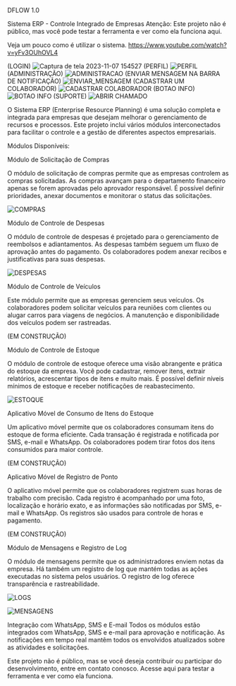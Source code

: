 DFLOW 1.0

Sistema ERP - Controle Integrado de Empresas
Atenção: Este projeto não é público, mas você pode testar a ferramenta e ver como ela funciona aqui.

Veja um pouco como é utilizar o sistema.
https://www.youtube.com/watch?v=yFv3OUhOVL4


(LOGIN)
![Captura de tela 2023-11-07 154527](https://github.com/kaiqueols/DFLOWERP/assets/26558204/7e2d87aa-cc0e-41a8-bcb5-74e7e78d19c2)
(PERFIL)
![PERFIL](https://github.com/kaiqueols/DFLOWERP/assets/26558204/b4fd5cb1-7486-4568-9313-36c9bb311139)
(ADMINISTRAÇÃO)
![ADMINISTRACAO](https://github.com/kaiqueols/DFLOWERP/assets/26558204/741f2ddb-ac73-4744-8ae7-85170d4d0fee)
(ENVIAR MENSAGEM NA BARRA DE NOTIFICAÇÃO)
![ENVIAR_MENSAGEM](https://github.com/kaiqueols/DFLOWERP/assets/26558204/6df79406-e4fe-4107-89e4-ffdd68e7a567)
(CADASTRAR UM COLABORADOR)
![CADASTRAR COLABORADOR](https://github.com/kaiqueols/DFLOWERP/assets/26558204/0270d3cc-7070-43ab-9a53-c278d0818c54)
(BOTAO INFO)
![BOTAO INFO](https://github.com/kaiqueols/DFLOWERP/assets/26558204/21d72586-f8d3-4539-be9a-7e23effb495a)
(SUPORTE)
![ABRIR CHAMADO](https://github.com/kaiqueols/DFLOWERP/assets/26558204/b8557264-5a44-4cc3-a288-ee016f6b963b)


O Sistema ERP (Enterprise Resource Planning) é uma solução completa e integrada para empresas que desejam melhorar o gerenciamento de recursos e processos. Este projeto inclui vários módulos interconectados para facilitar o controle e a gestão de diferentes aspectos empresariais.

Módulos Disponíveis:

Módulo de Solicitação de Compras

O módulo de solicitação de compras permite que as empresas controlem as compras solicitadas.
As compras avançam para o departamento financeiro apenas se forem aprovadas pelo aprovador responsável.
É possível definir prioridades, anexar documentos e monitorar o status das solicitações.


![COMPRAS](https://github.com/kaiqueols/DFLOWERP/assets/26558204/7a464644-0a5c-448f-a36c-b1ed4381abc6)


Módulo de Controle de Despesas

O módulo de controle de despesas é projetado para o gerenciamento de reembolsos e adiantamentos.
As despesas também seguem um fluxo de aprovação antes do pagamento.
Os colaboradores podem anexar recibos e justificativas para suas despesas.


![DESPESAS](https://github.com/kaiqueols/DFLOWERP/assets/26558204/8da7683a-8ce1-404d-86d7-3484bbc4a487)


Módulo de Controle de Veículos

Este módulo permite que as empresas gerenciem seus veículos.
Os colaboradores podem solicitar veículos para reuniões com clientes ou alugar carros para viagens de negócios.
A manutenção e disponibilidade dos veículos podem ser rastreadas.

(EM CONSTRUÇÃO)

Módulo de Controle de Estoque

O módulo de controle de estoque oferece uma visão abrangente e prática do estoque da empresa.
Você pode cadastrar, remover itens, extrair relatórios, acrescentar tipos de itens e muito mais.
É possível definir níveis mínimos de estoque e receber notificações de reabastecimento.

![ESTOQUE](https://github.com/kaiqueols/DFLOWERP/assets/26558204/89e04949-d386-4500-ac5d-7d5ba674c9b6)


Aplicativo Móvel de Consumo de Itens do Estoque

Um aplicativo móvel permite que os colaboradores consumam itens do estoque de forma eficiente.
Cada transação é registrada e notificada por SMS, e-mail e WhatsApp.
Os colaboradores podem tirar fotos dos itens consumidos para maior controle.

(EM CONSTRUÇÃO)

Aplicativo Móvel de Registro de Ponto

O aplicativo móvel permite que os colaboradores registrem suas horas de trabalho com precisão.
Cada registro é acompanhado por uma foto, localização e horário exato, e as informações são notificadas por SMS, e-mail e WhatsApp.
Os registros são usados para controle de horas e pagamento.

(EM CONSTRUÇÃO)

Módulo de Mensagens e Registro de Log

O módulo de mensagens permite que os administradores enviem notas da empresa.
Há também um registro de log que mantém todas as ações executadas no sistema pelos usuários.
O registro de log oferece transparência e rastreabilidade.

![LOGS](https://github.com/kaiqueols/DFLOWERP/assets/26558204/8316ad22-2b7b-47e7-b444-c043bec6af1b)

![MENSAGENS](https://github.com/kaiqueols/DFLOWERP/assets/26558204/ea93a6fe-3887-4829-8452-ac59a9fc9e03)


Integração com WhatsApp, SMS e E-mail
Todos os módulos estão integrados com WhatsApp, SMS e e-mail para aprovação e notificação.
As notificações em tempo real mantêm todos os envolvidos atualizados sobre as atividades e solicitações.


Este projeto não é público, mas se você deseja contribuir ou participar do desenvolvimento, entre em contato conosco. Acesse aqui para testar a ferramenta e ver como ela funciona.


